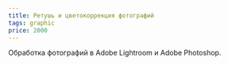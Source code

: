 ```yaml
---
title: Ретушь и цветокоррекция фотографий
tags: graphic
price: 2000
---
```


Обработка фотографий в Adobe Lightroom и Adobe Photoshop.


